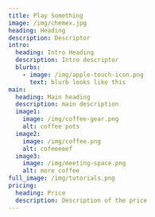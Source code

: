 ```yaml
---
title: Play Something
image: /img/chemex.jpg
heading: Heading
description: Descriptor
intro:
  heading: Intro Heading
  description: Intro descriptor
  blurbs:
    - image: /img/apple-touch-icon.png
      text: blurb looks like this
main:
  heading: Main heading
  description: main description
  image1:
    image: /img/coffee-gear.png
    alt: coffee pots
  image2:
    image: /img/coffee.png
    alt: cofeeeeef
  image3:
    image: /img/meeting-space.png
    alt: more coffee
full_image: /img/tutorials.png
pricing:
  heading: Price
  description: Description of the price
---
```

